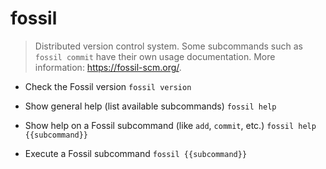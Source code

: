 # fossil
> Distributed version control system.
> Some subcommands such as `fossil commit` have their own usage documentation.
> More information: <https://fossil-scm.org/>.

- Check the Fossil version
`fossil version`

- Show general help (list available subcommands)
`fossil help`

- Show help on a Fossil subcommand (like `add`, `commit`, etc.)
`fossil help {{subcommand}}`

- Execute a Fossil subcommand
`fossil {{subcommand}}`
